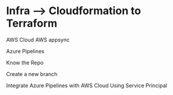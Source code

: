 # Infra --> Cloudformation to Terraform 

AWS Cloud  AWS appsync

Azure Pipelines

Know the Repo

Create a new branch

Integrate Azure Pipelines with AWS Cloud Using Service Principal


